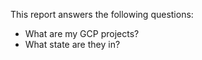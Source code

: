 This report answers the following questions:

- What are my GCP projects?
- What state are they in?
